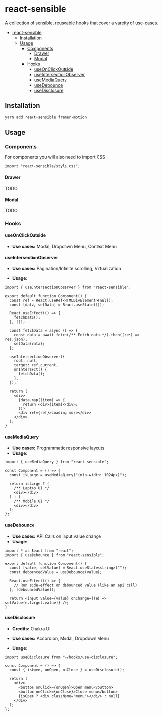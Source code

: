 # react-sensible

A collection of sensible, reuseable hooks that cover a vareity of use-cases.

- [react-sensible](#react-sensible)
  - [Installation](#installation)
  - [Usage](#usage)
    - [Components](#components)
      - [Drawer](#drawer)
      - [Modal](#modal)
    - [Hooks](#hooks)
      - [useOnClickOutside](#useonclickoutside)
      - [useIntersectionObserver](#useintersectionobserver)
      - [useMediaQuery](#usemediaquery)
      - [useDebounce](#usedebounce)
      - [useDisclosure](#usedisclosure)

## Installation

```
yarn add react-sensible framer-motion
```

## Usage

### Components

For components you will also need to import CSS

```tsx App.tsx
import "react-sensible/style.css";
```

#### Drawer

TODO

#### Modal

TODO

### Hooks

#### useOnClickOutside

- **Use cases:** Modal, Dropdown Menu, Context Menu

#### useIntersectionObserver

- **Use cases:** Pagination/Infinite scrolling, Virtualization

- **Usage:**

```tsx
import { useIntersectionObserver } from "react-sensible";

export default function Component() {
  const ref = React.useRef<HTMLDivElement>(null);
  const [data, setData] = React.useState([]);

  React.useEffect(() => {
    fetchData();
  }, []);

  const fetchData = async () => {
    const data = await fetch(/** Fetch data */).then((res) => res.json);
    setData(data);
  };

  useIntersectionObserver({
    root: null,
    target: ref.current,
    onIntersect() {
      fetchData();
    },
  });

  return (
    <div>
      {data.map((item) => {
        return <div>{item}</div>;
      })}
      <div ref={ref}>Loading more</div>
    </div>
  );
}
```

#### useMediaQuery

- **Use cases:** Programmatic responsive layouts
- **Usage:**

```tsx
import { useMediaQuery } from "react-sensible";

const Component = () => {
  const isLarge = useMediaQuery("(min-width: 1024px)");

  return isLarge ? (
    /** Laptop UI */
    <div></div>
  ) : (
    /** Mobile UI */
    <div></div>
  );
};
```

#### useDebounce

- **Use cases:** API Calls on input value change
- **Usage:**

```tsx
import * as React from "react";
import { useDebounce } from "react-sensible";

export default function Component() {
  const [value, setValue] = React.useState<string>("");
  const debouncedValue = useDebounce(value);

  React.useEffect(() => {
    // Run side-effect on debounced value (like an api call)
  }, [debouncedValue]);

  return <input value={value} onChange={(e) => setValue(e.target.value)} />;
}
```

#### useDisclosure

- **Credits:** Chakra UI

- **Use cases:** Accordion, Modal, Dropdown Menu

- **Usage:**

```tsx
import useDisclosure from "~/hooks/use-disclosure";

const Component = () => {
  const { isOpen, onOpen, onClose } = useDisclosure();

  return (
    <div>
      <button onClick={onOpen}>Open menu</button>
      <button onClick={onClose}>Close menu</button>
      {isOpen ? <div className="menu"></div> : null}
    </div>
  );
};
```
